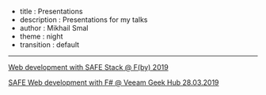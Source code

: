 - title : Presentations
- description : Presentations for my talks
- author : Mikhail Smal
- theme : night
- transition : default

***

[Web development with SAFE Stack @ F(by) 2019](safe-stack.html#/)

[SAFE Web development with F# @ Veeam Geek Hub 28.03.2019](safe-fsharp-20190328.html#/)